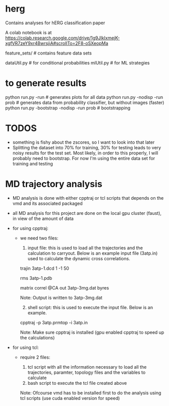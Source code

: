 # herg
Contains analyses for hERG classification paper

A colab notebook is at https://colab.research.google.com/drive/1g9JlkIxmejK-xgfVR7zeY9xr4BwrsjiA#scrollTo=2F8-oSXeopMa

feature_sets/ # contains feature data sets 

dataUtil.py # for conditional probabilities 
mlUtil.py # for ML strategies 

# to generate results 
python run.py -run # generates plots for all data 
python run.py -nodisp -run prob # generates data from probability classifier, but without images (faster)  
python run.py -bootstrap -nodisp -run prob # bootstrapping 


# TODOS
- something is fishy about the zscores, so I want to look into that later
- Splitting the dataset into 70% for training, 30% for testing leads to very noisy results for the test set. Most likely, in order to this properly, I will probably need to bootstrap. For now I'm using the entire data set for training and testing

# MD trajectory analysis 
- MD analysis is done with either cpptraj or tcl scripts that depends on the vmd and its associated packaged
- all MD analysis for this project are done on the local gpu cluster (faust), in view of the amount of data

- for using cpptraj:
    - we need two files: 
         1. input file: this is used to load all the trajectories and the calculation to carryout. Below is an example input file (3atp.in) used to calculate the dynamic cross correlations.

         trajin 3atp-1.dcd 1 -1 50

         rms 3atp-1.pdb
         
         matrix correl @CA out 3atp-3mg.dat byres

        Note: Output is written to 3atp-3mg.dat

        2. shell script: this is used to execute the input file. Below is an example.
        
        cpptraj -p 3atp.prmtop -i 3atp.in

        Note: Make sure cpptraj is installed (gpu enabled cpptraj to speed up the calculations)

- for using tcl:
    - require 2 files:
        1. tcl script with all the information necessary to load all the trajectories, paramter, topology files and the variables to calculate
        2. bash script to execute the tcl file created above

        Note: Ofcourse vmd has to be installed first to do the analysis using tcl scripts (use cuda enabled version for speed)

